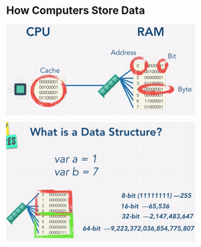 # How Computers Store Data

![How Computers Store Data](img/how-computers-store-data.png)

![How Computers Store Data-2](img/how-computers-store-data-2.png)
